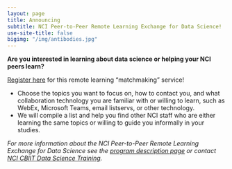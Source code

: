 ```yaml
---
layout: page
title: Announcing
subtitle: NCI Peer-to-Peer Remote Learning Exchange for Data Science!
use-site-title: false
bigimg: "/img/antibodies.jpg"
---
```


**Are you interested in learning about data science or helping your NCI peers learn?**

[Register here](https://www.google.com) for this remote learning “matchmaking” service!

* Choose the topics you want to focus on, how to contact you, and what collaboration technology you are familiar with or willing to learn, such as WebEx, Microsoft Teams, email listservs, or other technology.
* We will compile a list and help you find other NCI staff who are either learning the same topics or willing to guide you informally in your studies.

*For more information about the NCI Peer-to-Peer Remote Learning Exchange for Data Science see the [program description page](https://www.google.com) or contact [NCI CBIIT Data Science Training](mailto:NCICBIITDataScienceTraining@mail.nih.gov).*

